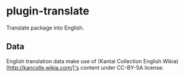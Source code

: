# plugin-translate
Translate package into English.

## Data
English translation data make use of (Kantai Collection English Wikia)[http://kancolle.wikia.com/]'s content under CC-BY-SA license.
